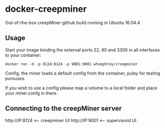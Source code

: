 docker-creepminer
=================

Out-of-the-box creepMiner github build running in Ubuntu 16.04.4

Usage
-----
Start your image binding the external ports 22, 80 and 3306 in all interfaces to your container:

	docker run -d -p 8124:8124 -p 9001:9001 whumphrey/creepminer

Config, the miner loads a default config from the container, puley for testing purouses.

If you wish to use a config please map a volume to a local folder and place your miner.confg in there.

Connecting to the creepMiner server
-------------------------------------------------------------
http://IP:8124 <-- creepminer UI
http://IP:9001 <-- supervisord UI